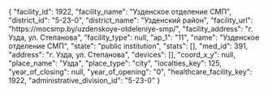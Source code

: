 {
    "facility_id": 1922,
    "facility_name": "Узденское отделение СМП",
    "district_id": "5-23-0",
    "district_name": "Узденский район",
    "facility_url": "https:\/\/mocsmp.by\/uzdenskoye-otdeleniye-smp\/",
    "facility_address": "г. Узда, ул. Степанова",
    "facility_type": null,
    "ap_1": "11",
    "name": "Узденское отделение СМП",
    "state": "public institution",
    "stats": [],
    "med_id": 391,
    "address": "г. Узда, ул. Степанова",
    "devices": [],
    "coord_x_y": null,
    "place_name": "Узда",
    "place_type": "city",
    "localties_key": 125,
    "year_of_closing": null,
    "year_of_opening": "0",
    "healthcare_facility_key": 1922,
    "administrative_division_id": "5-23-0"
}